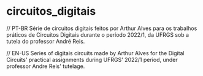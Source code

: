 # circuitos_digitais

// PT-BR
Série de circuitos digitais feitos por Arthur Alves para os trabalhos práticos de Circuitos Digitais durante o período 2022/1, da UFRGS sob a tutela do professor André Reis.

// EN-US
Series of digitais circuits made by Arthur Alves for the Digital Circuits' practical assignments during UFRGS' 2022/1 period, under professor Andre Reis' tutelage.

